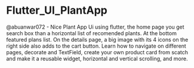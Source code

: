 # Flutter_UI_PlantApp
 @abuanwar072 - Nice Plant App Ui using flutter, the home page you get search box than a horizontal list of recomended plants. At the bottom featured plans list. On the details page, a big image with its 4 icons on the right side also adds to the cart button. Learn how to navigate on different pages, decorate and TextField, create your own product card from scatch and make it a reusable widget, horizontal and vertical scrolling, and more.
